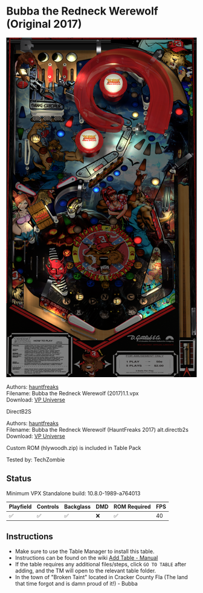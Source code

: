 # Bubba the Redneck Werewolf (Original 2017)

![Table Preview](../../images/vpx-bubbatheredneckwerewolf.png)

Authors: [hauntfreaks](https://www.vpforums.org/index.php?showuser=73849)  
Filename: Bubba the Redneck Werewolf (2017)1.1.vpx  
Download: [VP Universe](https://www.vpforums.org/index.php?app=downloads&showfile=13158)

DirectB2S

Authors: [hauntfreaks](https://www.vpforums.org/index.php?showuser=73849)  
Filename: Bubba the Redneck Werewolf (HauntFreaks 2017) alt.directb2s  
Download: [VP Universe](https://vpuniverse.com/files/file/22036-bubba-the-redneck-werewolf-hauntfreaks-2017-alt-b2s/)

Custom ROM (hlywoodh.zip) is included in Table Pack

Tested by: TechZombie

## Status 

Minimum VPX Standalone build: 10.8.0-1989-a764013

| Playfield | Controls | Backglass | DMD | ROM Required | FPS | 
|-----------|----------|-----------|-----|--------------|-----|
| :white_check_mark: | :white_check_mark: | :white_check_mark: | :x: | :white_check_mark: | 40 |

## Instructions

- Make sure to use the Table Manager to install this table.
- Instructions can be found on the wiki [Add Table - Manual](https://github.com/LegendsUnchained/vpx-standalone-alp4k/wiki/%5B04%5D-%F0%9F%A7%A1-TM-%E2%80%90-Other-Features#add-table---manual)
- If the table requires any additional files/steps, click `GO TO TABLE` after adding, and the TM will open to the relevant table folder.
- In the town of "Broken Taint" located in Cracker County Fla (The land that time forgot and is damn proud of it!) - Bubba

